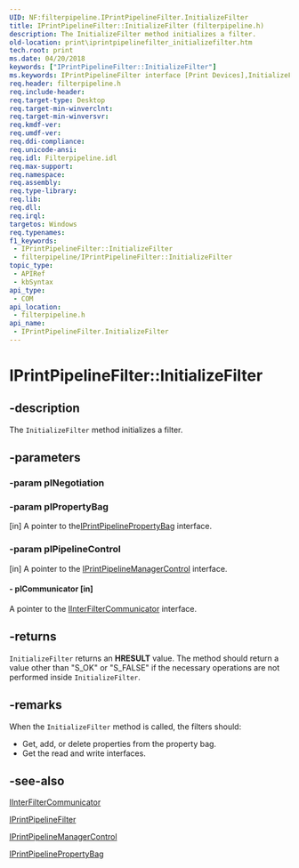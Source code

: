 ```yaml
---
UID: NF:filterpipeline.IPrintPipelineFilter.InitializeFilter
title: IPrintPipelineFilter::InitializeFilter (filterpipeline.h)
description: The InitializeFilter method initializes a filter.
old-location: print\iprintpipelinefilter_initializefilter.htm
tech.root: print
ms.date: 04/20/2018
keywords: ["IPrintPipelineFilter::InitializeFilter"]
ms.keywords: IPrintPipelineFilter interface [Print Devices],InitializeFilter method, IPrintPipelineFilter.InitializeFilter, IPrintPipelineFilter::InitializeFilter, InitializeFilter, InitializeFilter method [Print Devices], InitializeFilter method [Print Devices],IPrintPipelineFilter interface, filterpipeline/IPrintPipelineFilter::InitializeFilter, filterpipeline_cb281bce-8f53-4ade-91c1-2791baff0817.xml, print.iprintpipelinefilter_initializefilter
req.header: filterpipeline.h
req.include-header: 
req.target-type: Desktop
req.target-min-winverclnt: 
req.target-min-winversvr: 
req.kmdf-ver: 
req.umdf-ver: 
req.ddi-compliance: 
req.unicode-ansi: 
req.idl: Filterpipeline.idl
req.max-support: 
req.namespace: 
req.assembly: 
req.type-library: 
req.lib: 
req.dll: 
req.irql: 
targetos: Windows
req.typenames: 
f1_keywords:
 - IPrintPipelineFilter::InitializeFilter
 - filterpipeline/IPrintPipelineFilter::InitializeFilter
topic_type:
 - APIRef
 - kbSyntax
api_type:
 - COM
api_location:
 - filterpipeline.h
api_name:
 - IPrintPipelineFilter.InitializeFilter
---
```


# IPrintPipelineFilter::InitializeFilter


## -description

The <code>InitializeFilter</code> method initializes a filter.

## -parameters

### -param pINegotiation

### -param pIPropertyBag 

[in]
A pointer to the<a href="/windows-hardware/drivers/ddi/filterpipeline/nn-filterpipeline-iprintpipelinepropertybag">IPrintPipelinePropertyBag</a> interface.

### -param pIPipelineControl 

[in]
A pointer to the <a href="/windows-hardware/drivers/ddi/filterpipeline/nn-filterpipeline-iprintpipelinemanagercontrol">IPrintPipelineManagerControl</a> interface.


#### - pICommunicator [in]

A pointer to the <a href="/windows-hardware/drivers/ddi/filterpipeline/nn-filterpipeline-iinterfiltercommunicator">IInterFilterCommunicator</a> interface.

## -returns

<code>InitializeFilter</code> returns an <b>HRESULT</b> value. The method should return a value other than "S_OK" or "S_FALSE" if the necessary operations are not performed inside <code>InitializeFilter</code>.

## -remarks

When the <code>InitializeFilter</code> method is called, the filters should:

<ul>
<li>
Get, add, or delete properties from the property bag.

</li>
<li>
Get the read and write interfaces.

</li>
</ul>

## -see-also

<a href="/windows-hardware/drivers/ddi/filterpipeline/nn-filterpipeline-iinterfiltercommunicator">IInterFilterCommunicator</a>



<a href="/windows-hardware/drivers/ddi/filterpipeline/nn-filterpipeline-iprintpipelinefilter">IPrintPipelineFilter</a>



<a href="/windows-hardware/drivers/ddi/filterpipeline/nn-filterpipeline-iprintpipelinemanagercontrol">IPrintPipelineManagerControl</a>



<a href="/windows-hardware/drivers/ddi/filterpipeline/nn-filterpipeline-iprintpipelinepropertybag">IPrintPipelinePropertyBag</a>
